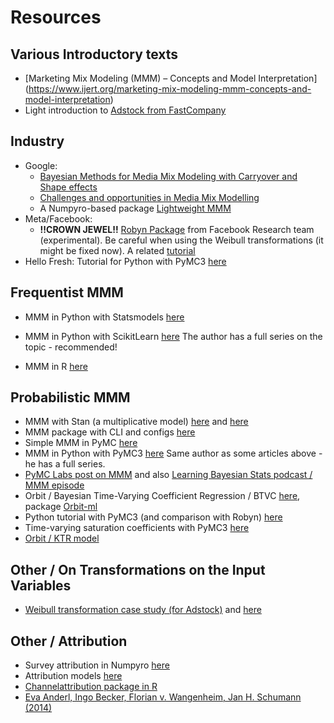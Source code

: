 # Resources 

## Various Introductory texts
- [Marketing Mix Modeling (MMM) – Concepts and Model Interpretation] (https://www.ijert.org/marketing-mix-modeling-mmm-concepts-and-model-interpretation)
- Light introduction to [Adstock from FastCompany](https://www.fastcompany.com/1665084/how-long-does-your-ad-have-impact)
## Industry 
- Google:
    - [Bayesian Methods for Media Mix Modeling with Carryover and Shape effects](https://static.googleusercontent.com/media/research.google.com/en//pubs/archive/46001.pdf)
    - [Challenges and opportunities in Media Mix Modelling](https://research.google/pubs/pub45998/)
    - A Numpyro-based package [Lightweight MMM](https://github.com/google/lightweight_mmm/)
- Meta/Facebook:
    - **!!CROWN JEWEL!!** [Robyn Package](https://facebookexperimental.github.io/Robyn/) from Facebook Research team (experimental). Be careful when using the Weibull transformations (it might be fixed now). A related [tutorial](https://towardsdatascience.com/automated-marketing-mix-modeling-with-facebooks-robyn-fd79e60b489d)
- Hello Fresh: Tutorial for Python with PyMC3 [here](https://engineering.hellofresh.com/bayesian-media-mix-modeling-using-pymc3-for-fun-and-profit-2bd4667504e6)
## Frequentist MMM
- MMM in Python with Statsmodels [here](https://blog.getcensus.com/you-should-know-introduction-to-marketing-mix-modeling/amp/)

- MMM in Python with ScikitLearn [here](https://towardsdatascience.com/introduction-to-marketing-mix-modeling-in-python-d0dd81f4e794) The author has a full series on the topic - recommended!

- MMM in R [here](https://towardsdatascience.com/building-a-marketing-mix-model-in-r-3a7004d21239)
## Probabilistic MMM
- MMM with Stan (a multiplicative model) [here](https://towardsdatascience.com/python-stan-implementation-of-multiplicative-marketing-mix-model-with-deep-dive-into-adstock-a7320865b334) and [here](https://github.com/sibylhe/mmm_stan)
- MMM package with CLI and configs [here](https://github.com/leopoldavezac/BayesianMMM)
- Simple MMM in PyMC [here](https://getrecast.com/bayesian-methods-for-mmm/)
- MMM in Python with PyMC3 [here](https://link.medium.com/MiDctptEvmb) Same author as some articles above - he has a full series.
- [PyMC Labs post on MMM](https://www.pymc-labs.io/blog-posts/bayesian-media-mix-modeling-for-marketing-optimization/) and also [Learning Bayesian Stats podcast / MMM episode](https://learnbayesstats.com/episode/63-media-mix-models-bayes-marketing-luciano-paz/)
- Orbit / Bayesian Time-Varying Coefficient Regression / BTVC [here](https://arxiv.org/pdf/2106.03322.pdf), package [Orbit-ml](https://orbit-ml.readthedocs.io/en/latest/tutorials/ktr1.html)
- Python tutorial with PyMC3 (and comparison with Robyn) [here](https://medium.com/towards-data-science/modeling-marketing-mix-using-pymc3-ba18dd9e6e68)
- Time-varying saturation coefficients with PyMC3 [here](https://juanitorduz.github.io/pymc_mmm/)
- [Orbit / KTR model](https://juanitorduz.github.io/orbit_mmm/)

## Other / On Transformations on the Input Variables
- [Weibull transformation case study (for Adstock)](https://github.com/annalectnl/weibull-adstock/blob/master/adstock_weibull_annalect.pdf) and [here](http://business-science.pl/dont-get-the-wrong-impression-assessing-the-best-input-variable-to-reflect-meta-in-mmm/)

## Other / Attribution
- Survey attribution in Numpyro [here](https://vincentk1991.github.io/survey-attribution-numpyro/)
- Attribution models [here](https://internetrix.github.io/attribution-modelling/methods.html)
- [Channelattribution package in R](https://cran.r-project.org/web/packages/ChannelAttribution/ChannelAttribution.pdf)
- [Eva Anderl, Ingo Becker, Florian v. Wangenheim, Jan H. Schumann (2014)](https://papers.ssrn.com/sol3/papers.cfm?abstract_id=2343077)
